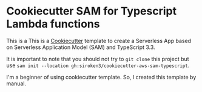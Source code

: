 # Cookiecutter SAM for Typescript Lambda functions

This is a This is a [Cookiecutter](https://github.com/audreyr/cookiecutter) template to create a Serverless App based on Serverless Application Model (SAM) and TypeScript 3.3.

It is important to note that you should not try to `git clone` this project but use `sam init --location gh:siroken3/cookiecutter-aws-sam-typescript`.

I'm a beginner of using cookiecutter template. So, I created this template by manual.
